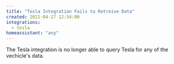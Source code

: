 ```yaml
---
title: "Tesla Integration Fails to Retreive Data"
created: 2021-04-27 12:54:00
integrations:
  - tesla
homeassistant: "any"
---
```



The Tesla integration is no longer able to query Tesla for any of the vechicle's data.
